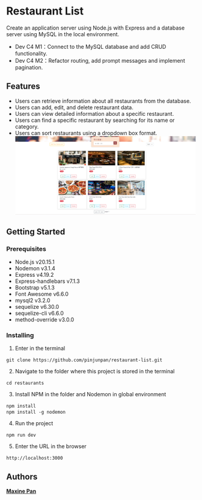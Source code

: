 # Restaurant List

Create an application server using Node.js with Express and a database server using MySQL in the local environment.

- Dev C4 M1：Connect to the MySQL database and add CRUD functionality.
- Dev C4 M2：Refactor routing, add prompt messages and implement pagination.

## Features

- Users can retrieve information about all restaurants from the database.
- Users can add, edit, and delete restaurant data.
- Users can view detailed information about a specific restaurant.
- Users can find a specific restaurant by searching for its name or category.
- Users can sort restaurants using a dropdown box format.
  ![image](https://github.com/pinjunpan/restaurant-list/blob/main/public/images/main.png)

## Getting Started

### Prerequisites

- Node.js v20.15.1
- Nodemon v3.1.4
- Express v4.19.2
- Express-handlebars v7.1.3
- Bootstrap v5.1.3
- Font Awesome v6.6.0
- mysql2 v3.2.0
- sequelize v6.30.0
- sequelize-cli v6.6.0
- method-override v3.0.0

### Installing

1. Enter in the terminal

```
git clone https://github.com/pinjunpan/restaurant-list.git
```

2. Navigate to the folder where this project is stored in the terminal

```
cd restaurants
```

3. Install NPM in the folder and Nodemon in global environment

```
npm install
npm install -g nodemon
```

4. Run the project

```
npm run dev
```

5. Enter the URL in the browser

```
http://localhost:3000
```

## Authors

[**Maxine Pan**](https://github.com/pinjunpan)
